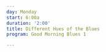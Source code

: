 ```yaml
---
day: Monday
start: 6:00a
duration: '2:00'
title: Different Hues of the Blues
program: Good Morning Blues 1

---
```

